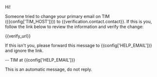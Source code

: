 Hi!

Someone tried to change your primary email on TIM ({{config['TIM_HOST']}}) to {{verification.contact.contact}}. If this is you, follow
the link below to review the information and verify the change:

{{verify_url}}

If this isn't you, please forward this message to {{config['HELP_EMAIL']}} and ignore the link.

-- 
TIM at {{config['HELP_EMAIL']}}

This is an automatic message, do not reply.